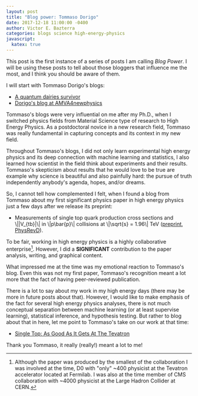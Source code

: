 ```yaml
---
layout: post
title: "Blog power: Tommaso Dorigo"
date: 2017-12-18 11:00:00 -0400
author: Victor E. Bazterra
categories: blogs science high-energy-physics
javascript:
  katex: true
---
```


This post is the first instance of a series of posts I am calling *Blog Power*. I will be using these posts to tell about those bloggers that influence me the most, and I think you should be aware of them.

I will start with Tommaso Dorigo's blogs:

* [A quantum dairies survivor](http://www.science20.com/quantum_diaries_survivor)
* [Dorigo's blog at AMVA4newphysics](https://amva4newphysics.wordpress.com/author/dorigo)

Tommaso's blogs were very influential on me after my Ph.D., when I switched physics fields from Material Science type of research to High Energy Physics. As a postdoctoral novice in a new research field, Tommaso was really fundamental in capturing concepts and its context in my new field.

Throughout Tommaso's blogs, I did not only learn experimental high energy physics and its deep connection with machine learning and statistics, I also learned how scientist in the field think about experiments and their results. Tommaso's skepticism about results that he would love to be true are example why science is beautiful and also painfully hard: the pursue of truth independently anybody's agenda, hopes, and/or dreams.

So, I cannot tell how complemented I felt, when I found a blog from Tommaso about my first significant physics paper in high energy physics just a few days after we release its preprint:

* Measurements of single top quark production cross sections and \\|\|V_{tb}\|\\| in \\|p\bar{p}\\| collisions at \\|\sqrt{s} = 1.96\\| TeV  ([preprint](https://arxiv.org/abs/1108.3091), [PhysRevD](https://journals.aps.org/prd/abstract/10.1103/PhysRevD.84.112001)).

To be fair, working in high energy physics is a highly collaborative enterprise[^1]. However, I did a **SIGNIFICANT** contribution to the paper analysis, writing, and graphical content.

What impressed me at the time was my emotional reaction to Tommaso's blog. Even this was not my first paper, Tommaso's recognition meant a lot more that the fact of having peer-reviewed publication.

There is a lot to say about my work in my high energy days (there may be more in future posts about that). However, I would like to make emphasis of the fact for several high energy physics analyses, there is not much conceptual separation between machine learning (or at least supervise learning), statistical inference, and hypothesis testing. But rather to blog about that in here, let me point to Tommaso's take on our work at that time:

* [Single Top: As Good As It Gets At The Tevatron](http://www.science20.com/quantum_diaries_survivor/single_top_good_it_gets_tevatron-81857)

Thank you Tommaso, it really (really!) meant a lot to me!

[^1]: Although the paper was produced by the smallest of the collaboration I was involved at the time, D0 with "only" ~400 physicist at the Tevatron accelerator located at Fermilab. I was also at the time member of CMS collaboration with ~4000 physicist at the Large Hadron Collider at CERN.
